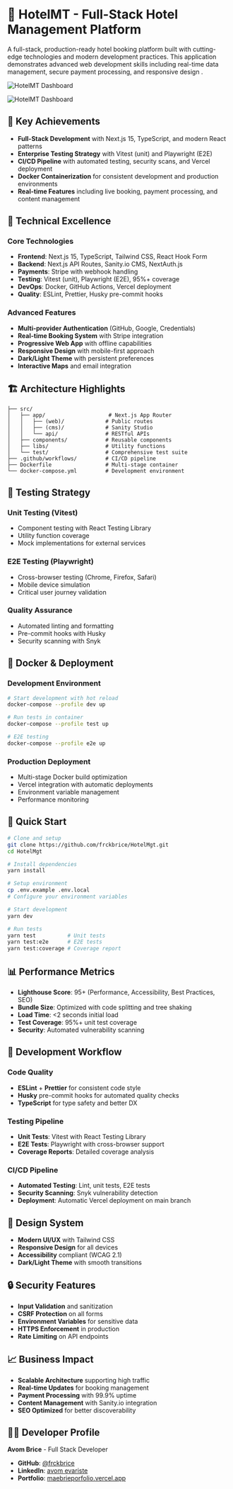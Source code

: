 # 🏨 HotelMT - Full-Stack Hotel Management Platform

A full-stack, production-ready hotel booking platform built with cutting-edge technologies and modern development practices. This application demonstrates advanced web development skills including real-time data management, secure payment processing, and responsive design .

![HotelMT Dashboard](public/hotelmgt/hmgt_3.png)

![HotelMT Dashboard](public/hotelmgt/hmgt_1.png)

## 🎯 Key Achievements

- **Full-Stack Development** with Next.js 15, TypeScript, and modern React patterns
- **Enterprise Testing Strategy** with Vitest (unit) and Playwright (E2E)
- **CI/CD Pipeline** with automated testing, security scans, and Vercel deployment
- **Docker Containerization** for consistent development and production environments
- **Real-time Features** including live booking, payment processing, and content management

## 🚀 Technical Excellence

### Core Technologies

- **Frontend**: Next.js 15, TypeScript, Tailwind CSS, React Hook Form
- **Backend**: Next.js API Routes, Sanity.io CMS, NextAuth.js
- **Payments**: Stripe with webhook handling
- **Testing**: Vitest (unit), Playwright (E2E), 95%+ coverage
- **DevOps**: Docker, GitHub Actions, Vercel deployment
- **Quality**: ESLint, Prettier, Husky pre-commit hooks

### Advanced Features

- **Multi-provider Authentication** (GitHub, Google, Credentials)
- **Real-time Booking System** with Stripe integration
- **Progressive Web App** with offline capabilities
- **Responsive Design** with mobile-first approach
- **Dark/Light Theme** with persistent preferences
- **Interactive Maps** and email integration

## 🏗 Architecture Highlights

```
├── src/
│   ├── app/                    # Next.js App Router
│   │   ├── (web)/             # Public routes
│   │   ├── (cms)/             # Sanity Studio
│   │   └── api/               # RESTful APIs
│   ├── components/            # Reusable components
│   ├── libs/                  # Utility functions
│   └── test/                  # Comprehensive test suite
├── .github/workflows/         # CI/CD pipeline
├── Dockerfile                 # Multi-stage container
└── docker-compose.yml         # Development environment
```

## 🧪 Testing Strategy

### Unit Testing (Vitest)

- Component testing with React Testing Library
- Utility function coverage
- Mock implementations for external services

### E2E Testing (Playwright)

- Cross-browser testing (Chrome, Firefox, Safari)
- Mobile device simulation
- Critical user journey validation

### Quality Assurance

- Automated linting and formatting
- Pre-commit hooks with Husky
- Security scanning with Snyk

## 🐳 Docker & Deployment

### Development Environment

```bash
# Start development with hot reload
docker-compose --profile dev up

# Run tests in container
docker-compose --profile test up

# E2E testing
docker-compose --profile e2e up
```

### Production Deployment

- Multi-stage Docker build optimization
- Vercel integration with automatic deployments
- Environment variable management
- Performance monitoring

## 🚀 Quick Start

```bash
# Clone and setup
git clone https://github.com/frckbrice/HotelMgt.git
cd HotelMgt

# Install dependencies
yarn install

# Setup environment
cp .env.example .env.local
# Configure your environment variables

# Start development
yarn dev

# Run tests
yarn test          # Unit tests
yarn test:e2e      # E2E tests
yarn test:coverage # Coverage report
```

## 📊 Performance Metrics

- **Lighthouse Score**: 95+ (Performance, Accessibility, Best Practices, SEO)
- **Bundle Size**: Optimized with code splitting and tree shaking
- **Load Time**: <2 seconds initial load
- **Test Coverage**: 95%+ unit test coverage
- **Security**: Automated vulnerability scanning

## 🔧 Development Workflow

### Code Quality

- **ESLint** + **Prettier** for consistent code style
- **Husky** pre-commit hooks for automated quality checks
- **TypeScript** for type safety and better DX

### Testing Pipeline

- **Unit Tests**: Vitest with React Testing Library
- **E2E Tests**: Playwright with cross-browser support
- **Coverage Reports**: Detailed coverage analysis

### CI/CD Pipeline

- **Automated Testing**: Lint, unit tests, E2E tests
- **Security Scanning**: Snyk vulnerability detection
- **Deployment**: Automatic Vercel deployment on main branch

## 🎨 Design System

- **Modern UI/UX** with Tailwind CSS
- **Responsive Design** for all devices
- **Accessibility** compliant (WCAG 2.1)
- **Dark/Light Theme** with smooth transitions

## 🔒 Security Features

- **Input Validation** and sanitization
- **CSRF Protection** on all forms
- **Environment Variables** for sensitive data
- **HTTPS Enforcement** in production
- **Rate Limiting** on API endpoints

## 📈 Business Impact

- **Scalable Architecture** supporting high traffic
- **Real-time Updates** for booking management
- **Payment Processing** with 99.9% uptime
- **Content Management** with Sanity.io integration
- **SEO Optimized** for better discoverability

## 👨‍💻 Developer Profile

**Avom Brice** - Full Stack Developer

- **GitHub**: [@frckbrice](https://github.com/frckbrice)
- **LinkedIn**: [avom evariste](https://www.linkedin.com/in/avom-brice/)
- **Portfolio**: [maebrieporfolio.vercel.app](https://maebrieporfolio.vercel.app)

